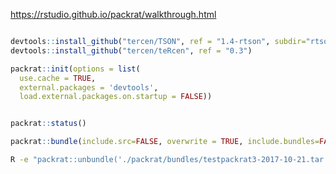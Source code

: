 https://rstudio.github.io/packrat/walkthrough.html

```R

devtools::install_github("tercen/TSON", ref = "1.4-rtson", subdir="rtson")
devtools::install_github("tercen/teRcen", ref = "0.3")

packrat::init(options = list(
  use.cache = TRUE,
  external.packages = 'devtools',
  load.external.packages.on.startup = FALSE))

```

```R

packrat::status()

packrat::bundle(include.src=FALSE, overwrite = TRUE, include.bundles=FALSE)

```

```bash
R -e "packrat::unbundle('./packrat/bundles/testpackrat3-2017-10-21.tar.gz', '../unbundle')"
```